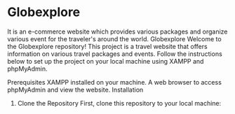 # Globexplore
It is an e-commerce website which provides various packages and organize various event for the traveler's around the world.
Globexplore
Welcome to the Globexplore repository! This project is a travel website that offers information on various travel packages and events. Follow the instructions below to set up the project on your local machine using XAMPP and phpMyAdmin.

Prerequisites
XAMPP installed on your machine.
A web browser to access phpMyAdmin and view the website.
Installation
1. Clone the Repository
First, clone this repository to your local machine:
